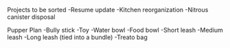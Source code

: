 Projects to be sorted
-Resume update
-Kitchen reorganization
-Nitrous canister disposal


Pupper Plan
-Bully stick
-Toy
-Water bowl
-Food bowl
-Short leash
-Medium leash
-Long leash (tied into a bundle)
-Treato bag
